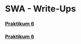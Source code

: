 # SWA - Write-Ups

### <a href="./swa_prakt6">Praktikum 6</a>
### <a href="./swa_prakt6">Praktikum 6</a>

